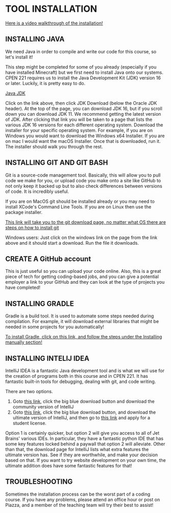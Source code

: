 # TOOL INSTALLATION

[Here is a video walkthrough of the installation!](https://www.youtube.com/watch?v=TaEfkkCy8xc)

## INSTALLING JAVA

We need Java in order to compile and write our code for this course, so let's install it!

This step might be completed for some of you already (especially if you have installed Minecraft) but we first need to install Java onto our systems. CPEN 221 requires us to install the Java Development Kit (JDK) version 16 or later. Luckily, it is pretty easy to do.

[Java JDK](https://www.oracle.com/java/technologies/javase-downloads.html#JDK14)

Click on the link above, then click JDK Download (below the Oracle JDK header). At the top of the page, you can download JDK 16, but if you scroll down you can download JDK 11. We recommend getting the latest version of JDK.
After clicking that link you will be taken to a page that lists the various JDK 16 versions for each different operating system. Download the installer for your specific operating system. For example, if you are on Windows you would want to download the Windows x64 Installer. If you are on mac I would want the macOS Installer. Once that is downloaded, run it. The installer should walk you through the rest.

## INSTALLING GIT AND GIT BASH

Git is a source-code management tool. Basically, this will allow you to pull code we make for you, or upload code you make onto a site like GitHub to not only keep it backed up but to also check differences between versions of code. It is incredibly useful.

If you are on MacOS git should be installed already or you may need to install XCode's Command Line Tools. If you are on Linux then use the package installer.

[This link will take you to the git download page, no matter what OS there are steps on how to install git](https://git-scm.com/downloads)

Windows users: Just click on the windows link on the page from the link above and it should start a download. Run the file it downloads.

## CREATE A GitHub account

This is just useful so you can upload your code online. Also, this is a great piece of tech for getting coding-based jobs, and you can give a potential employer a link to your GitHub and they can look at the type of projects you have completed!

## INSTALLING GRADLE

Gradle is a build tool. It is used to automate some steps needed during compilation. For example, it will download external libraries that might be needed in some projects for you automatically!

[To install Gradle, click on this link, and follow the steps under the Installing manually section!](https://gradle.org/install/)

## INSTALLING INTELIJ IDEA

IntelliJ IDEA is a fantastic Java development tool and is what we will use for the creation of programs both in this course and in CPEN 221. It has fantastic built-in tools for debugging, dealing with git, and code writing. 

There are two options.

1. Goto [this link](https://www.jetbrains.com/idea/), click the big blue download button and download the community version of IntelliJ
2. Goto [this link](https://www.jetbrains.com/idea/), click the big blue download button, and download the ultimate version of IntelliJ, and then go to [this link](https://www.jetbrains.com/community/education/#students) and apply for a student license.

Option 1 is certainly quicker, but option 2 will give you access to all of Jet Brains' various IDEs. In particular, they have a fantastic python IDE that has some key features locked behind a paywall that option 2 will alleviate. Other than that, the download page for IntelliJ lists what extra features the ultimate version has. See if they are worthwhile, and make your decision based on that. If you want to try website development on your own time, the ultimate addition does have some fantastic features for that!

## TROUBLESHOOTING

Sometimes the installation process can be the worst part of a coding course. If you have any problems, please attend an office hour or post on Piazza, and a member of the teaching team will try their best to assist!

